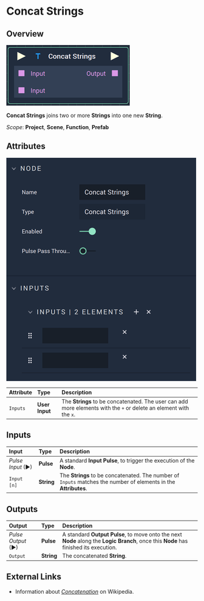 # Concat Strings

## Overview

![The Concat Strings Node.](../../.gitbook/assets/concatstringsnode.png)

**Concat Strings** joins two or more **Strings** into one new **String**.

*Scope*: **Project**, **Scene**, **Function**, **Prefab**

## Attributes

![The Concat Strings Node Attributes.](../../.gitbook/assets/concatstringsattributes.png)

| Attribute | Type | Description |
| :--- | :--- | :--- |
| `Inputs` | **User Input** | The **Strings** to be concatenated. The user can add more elements with the `+` or delete an element with the `x`. |

## Inputs

| Input | Type | Description |
| :--- | :--- | :--- |
| _Pulse Input_ \(►\) | **Pulse** | A standard **Input Pulse**, to trigger the execution of the **Node**. |
| `Input [n]` | **String** | The **Strings** to be concatenated. The number of `Inputs` matches the number of elements in the **Attributes**. |

## Outputs

| Output | Type | Description |
| :--- | :--- | :--- |
| _Pulse Output_ \(►\) | **Pulse** | A standard **Output Pulse**, to move onto the next **Node** along the **Logic Branch**, once this **Node** has finished its execution. |
| `Output` | **String** | The concatenated **String**. |

## External Links

* Information about [_Concatenation_](https://en.wikipedia.org/wiki/Concatenation) on Wikipedia.

